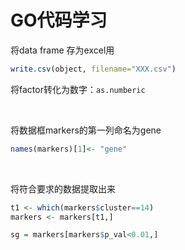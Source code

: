 # GO代码学习

将data frame 存为excel用

~~~R
write.csv(object, filename="XXX.csv")
~~~

将factor转化为数字：`as.numberic`

&nbsp;

将数据框markers的第一列命名为gene

~~~R
names(markers)[1]<- "gene"
~~~

&nbsp;

将符合要求的数据提取出来

~~~R
t1 <- which(markers$cluster==14)
markers <- markers[t1,]
~~~

~~~R
sg = markers[markers$p_val<0.01,]
~~~



